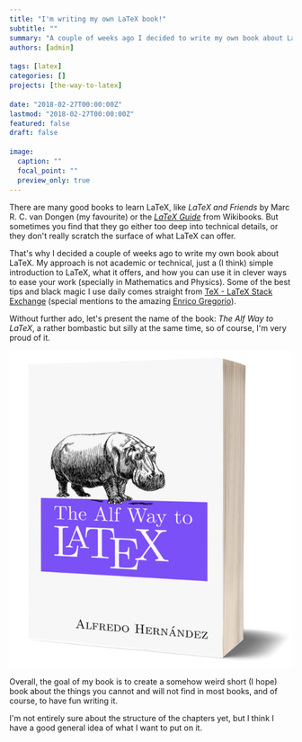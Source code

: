 ```yaml
---
title: "I'm writing my own LaTeX book!"
subtitle: ""
summary: "A couple of weeks ago I decided to write my own book about LaTeX."
authors: [admin]

tags: [latex]
categories: []
projects: [the-way-to-latex]

date: "2018-02-27T00:00:00Z"
lastmod: "2018-02-27T00:00:00Z"
featured: false
draft: false

image:
  caption: ""
  focal_point: ""
  preview_only: true
---
```


There are many good books to learn LaTeX, like *LaTeX and Friends* by Marc R. C. van Dongen (my favourite) or the [*LaTeX Guide*](https://en.wikibooks.org/wiki/LaTeX) from Wikibooks. But sometimes you find that they go either too deep into technical details, or they don't really scratch the surface of what LaTeX can offer.

That's why I decided a couple of weeks ago to write my own book about LaTeX. My approach is not academic or technical, just a (I think) simple introduction to LaTeX, what it offers, and how you can use it in clever ways to ease your work (specially in Mathematics and Physics). Some of the best tips and black magic I use daily comes straight from [TeX - LaTeX Stack Exchange](https://tex.stackexchange.com/) (special mentions to the amazing [Enrico Gregorio](https://tex.stackexchange.com/users/4427/egreg)).


Without further ado, let's present the name of the book: *The Alf Way to LaTeX*, a rather bombastic but silly at the same time, so of course, I'm very proud of it.

![jpg](./alf-way-cover.jpg)

Overall, the goal of my book is to create a somehow weird short (I hope) book about the things you cannot and will not find in most books, and of course, to have fun writing it.

I'm not entirely sure about the structure of the chapters yet, but I think I have a good general idea of what I want to put on it.

